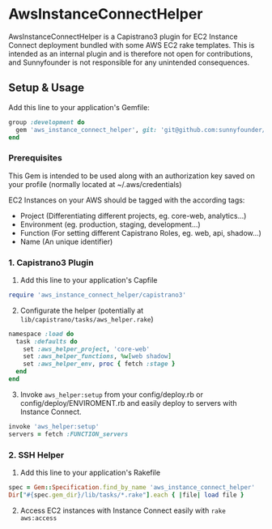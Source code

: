 # AwsInstanceConnectHelper

AwsInstanceConnectHelper is a Capistrano3 plugin for EC2 Instance Connect deployment bundled with some AWS EC2 rake templates. This is intended as an internal plugin and is therefore not open for contributions, and Sunnyfounder is not responsible for any unintended consequences.

## Setup & Usage

Add this line to your application's Gemfile:

```ruby
group :development do
  gem 'aws_instance_connect_helper', git: 'git@github.com:sunnyfounder/aws_instance_connect_helper.git', branch: 'v0.1.0'
end
```

### Prerequisites

This Gem is intended to be used along with an authorization key saved on your profile (normally located at ~/.aws/credentials)

EC2 Instances on your AWS should be tagged with the according tags:

- Project (Differentiating different projects, eg. core-web, analytics...)
- Environment (eg. production, staging, development...)
- Function (For setting different Capistrano Roles, eg. web, api, shadow...)
- Name (An unique identifier)

### 1. Capistrano3 Plugin

1. Add this line to your application's Capfile

```ruby
require 'aws_instance_connect_helper/capistrano3'
```

2. Configurate the helper (potentially at `lib/capistrano/tasks/aws_helper.rake`)

```ruby
namespace :load do
  task :defaults do
    set :aws_helper_project, 'core-web'
    set :aws_helper_functions, %w[web shadow]
    set :aws_helper_env, proc { fetch :stage }
  end
end
```

3. Invoke `aws_helper:setup` from your config/deploy.rb or config/deploy/ENVIROMENT.rb and easily deploy to servers with Instance Connect.

```ruby
invoke 'aws_helper:setup'
servers = fetch :FUNCTION_servers
```

### 2. SSH Helper

1. Add this line to your application's Rakefile

```ruby
spec = Gem::Specification.find_by_name 'aws_instance_connect_helper'
Dir["#{spec.gem_dir}/lib/tasks/*.rake"].each { |file| load file }
```

2. Access EC2 instances with Instance Connect easily with `rake aws:access`
